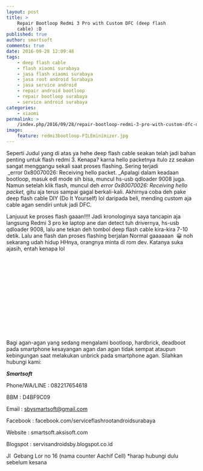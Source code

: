 ```yaml
---
layout: post
title: >
    Repair Bootloop Redmi 3 Pro with Custom DFC (deep flash
    cable) :D
published: true
author: smartsoft
comments: true
date: 2016-09-28 12:09:48
tags:
    - deep flash cable
    - flash xiaomi surabaya
    - jasa flash xiaomi surabaya
    - jasa root android Surabaya
    - jasa service android
    - repair android bootloop
    - repair bootloop surabaya
    - service android surabaya
categories:
    - xiaomi
permalink: >
    /index.php/2016/09/28/repair-bootloop-redmi-3-pro-with-custom-dfc-deep-flash-cable-d
image:
    feature: redmi3bootloop-FILEminimizer.jpg
---
```

Seperti Judul yang di atas ya hehe deep flash cable seakan telah jadi bahan penting untuk flash redmi 3. Kenapa? karna hello packetnya itulo zz seakan sangat menggangu sekali saat proses flashing. Sering terjadi  _error 0x80070026: Receiving hello packet. _Apalagi dalam keadaan bootloop, masuk edl mode sih bisa, muncul hs-usb qdloader 9008 juga. Namun setelah klik flash, muncul deh _error 0x80070026: Receiving hello packet,_ gitu aja terus sampai gagal berkali-kali. Akhirnya coba deh pake deep flash cable DIY (Do It Yourself) lol daripada beli, mending custom aja cable agan sendiri untuk jadi DFC.

Lanjuuut ke proses flash gaaan!!!! Jadi kronologinya saya tancapin aja langsung Redmi 3 pro ke laptop ane dan detect tuh drivernya, hs-usb qdloader 9008, lalu ane tekan deh tombol deep flash cable kira-kira 7-10 detik. Lalu ane flash dan proses flashing berjalan Normal gaaaaaan  😀 noh sekarang udah hidup HHnya, orangnya minta di rom dev. Katanya suka ajasih, entah kenapa lol



&nbsp;

&nbsp;

&nbsp;

&nbsp;

&nbsp;

&nbsp;

&nbsp;

Bagi agan-agan yang sedang mengalami bootloop, hardbrick, deadboot pada smartphone kesayangan agan dan agan tidak sempat ataupun kebingungan saat melakukan unbrick pada smartphone agan. Silahkan hubungi kami:

_**Smartsoft**_
  
Phone/WA/LINE : 082217654618
  
BBM : D4BF9C09
  
Email : sbysmartsoft@gmail.com
  
Facebook : facebook.com/serviceflashrootandroidsurabaya
  
Website : smartsoft.aksisoft.com
  
Blogspot : servisandroidsby.blogspot.co.id
  
Jl  Gebang Lor no 16 (nama counter Aachif Cell) *harap hubungi dulu sebelum kesana

&nbsp;

&nbsp;